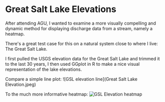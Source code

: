 # Great Salt Lake Elevations

After attending AGU, I wanted to examine a more visually compelling and dynamic method for displaying discharge data from a stream, namely a heatmap.

There's a great test case for this on a natural system close to where I live: The Great Salt Lake.

I first pulled the USGS elevation data for the Great Salt Lake and trimmed it to the last 30 years, I then used GGplot in R to make a nice visual representation of the lake elevations.

Compare a simple line plot:
![GSL elevation line](Great Salt Lake Elevation.jpeg)

To the much more informative heatmap:
![GSL Elevation heatmap](GSL_HM.jpg)
